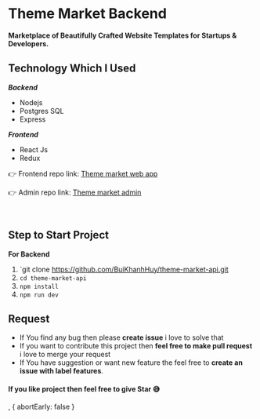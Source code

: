 # Theme Market Backend

**Marketplace of Beautifully Crafted Website Templates for Startups & Developers.**


 ## Technology Which I Used
   ***Backend***
   
 - Nodejs
 - Postgres SQL
 - Express

 ***Frontend***
 

 - React Js
 - Redux
 
 👉 Frontend repo link: [Theme market web app](https://github.com/BuiKhanhHuy/theme-market-app) 

 👉 Admin repo link: [Theme market admin](https://github.com/BuiKhanhHuy/theme-market-app-admin) 


<br />

 ## Step to Start Project
 
 **For Backend**
 1. `git clone https://github.com/BuiKhanhHuy/theme-market-api.git
 2. `cd theme-market-api`
 3. `npm install`
 4. `npm run dev`
 
## Request

 - If You find any bug then please **create issue** i love to solve that
 - If you want to contribute this project then **feel free to make pull request** i love to merge your request
 - If You have suggestion or want new feature the feel free to **create an issue with label features**.


#### If you like project then feel free to give Star 😅


, { abortEarly: false }
